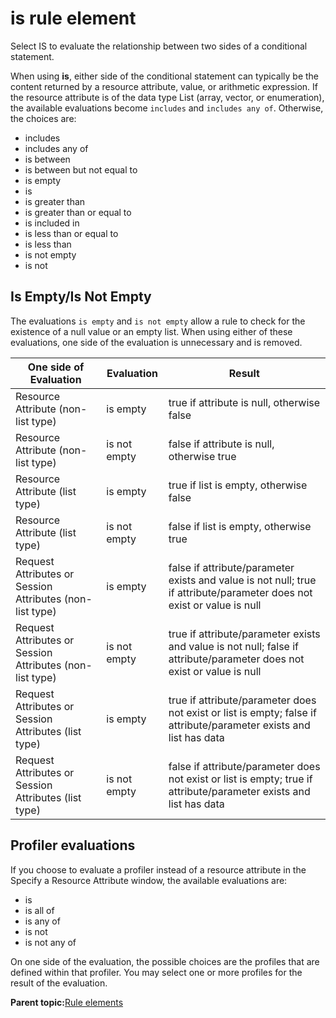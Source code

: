 # is rule element

Select IS to evaluate the relationship between two sides of a conditional statement.

When using **is**, either side of the conditional statement can typically be the content returned by a resource attribute, value, or arithmetic expression. If the resource attribute is of the data type List \(array, vector, or enumeration\), the available evaluations become `includes` and `includes any of`. Otherwise, the choices are:

-   includes
-   includes any of
-   is between
-   is between but not equal to
-   is empty
-   is
-   is greater than
-   is greater than or equal to
-   is included in
-   is less than or equal to
-   is less than
-   is not empty
-   is not

## Is Empty/Is Not Empty

The evaluations `is empty` and `is not empty` allow a rule to check for the existence of a null value or an empty list. When using either of these evaluations, one side of the evaluation is unnecessary and is removed.

|One side of Evaluation|Evaluation|Result|
|----------------------|----------|------|
|Resource Attribute \(non-list type\)|is empty|true if attribute is null, otherwise false|
|Resource Attribute \(non-list type\)|is not empty|false if attribute is null, otherwise true|
|Resource Attribute \(list type\)|is empty|true if list is empty, otherwise false|
|Resource Attribute \(list type\)|is not empty|false if list is empty, otherwise true|
|Request Attributes or Session Attributes \(non-list type\)|is empty|false if attribute/parameter exists and value is not null; true if attribute/parameter does not exist or value is null|
|Request Attributes or Session Attributes \(non-list type\)|is not empty|true if attribute/parameter exists and value is not null; false if attribute/parameter does not exist or value is null|
|Request Attributes or Session Attributes \(list type\)|is empty|true if attribute/parameter does not exist or list is empty; false if attribute/parameter exists and list has data|
|Request Attributes or Session Attributes \(list type\)|is not empty|false if attribute/parameter does not exist or list is empty; true if attribute/parameter exists and list has data|

## Profiler evaluations

If you choose to evaluate a profiler instead of a resource attribute in the Specify a Resource Attribute window, the available evaluations are:

-   is
-   is all of
-   is any of
-   is not
-   is not any of

On one side of the evaluation, the possible choices are the profiles that are defined within that profiler. You may select one or more profiles for the result of the evaluation.

**Parent topic:**[Rule elements](../pzn/pzn_rule_elements.md)

